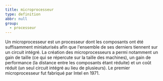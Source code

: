 ```yaml
---
title: microprocesseur
type: definition
abbr: null
group:
  - processeur
---
```

Un microprocesseur est un processeur dont les composants ont été suffisamment miniaturisés afin que l'ensemble de ses derniers tiennent sur un circuit intégré. La création des microprocesseurs a permi notamment un gain de taille (ce qui se répercute sur la taille des machines), un gain de performance (la distance entre les composants étant réduite) et un coût réduit (un seul circuit intégré au lieu de plusieurs). Le premier microprocesseur fut fabriqué par Intel en 1971\.

